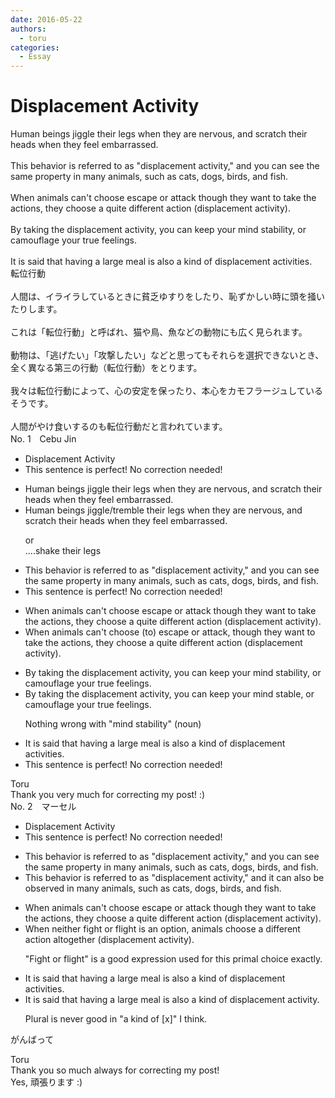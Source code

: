 ```yaml
---
date: 2016-05-22
authors:
  - toru
categories:
  - Essay
---
```


<h1 id="subject_show">Displacement Activity</h1>
<div class="date" hidden>May 22, 2016 12:50</div>
<div id="post"><div id="body_show_ori">
Human beings jiggle their legs when they are nervous, and scratch their heads when they feel embarrassed.<br/><br/>This behavior is referred to as "displacement activity," and you can see the same property in many animals, such as cats, dogs, birds, and fish.<br/><br/>When animals can't choose escape or attack though they want to take the actions, they choose a quite different action (displacement activity).<br/><br/>By taking the displacement activity, you can keep your mind stability, or camouflage your true feelings.<br/><br/>It is said that having a large meal is also a kind of displacement activities.
</div></div>

<!-- more -->

<div id="post_ja"><div id="body_show_mo">
転位行動<br/><br/>人間は、イライラしているときに貧乏ゆすりをしたり、恥ずかしい時に頭を掻いたりします。<br/><br/>これは「転位行動」と呼ばれ、猫や鳥、魚などの動物にも広く見られます。<br/><br/>動物は、「逃げたい」「攻撃したい」などと思ってもそれらを選択できないとき、全く異なる第三の行動（転位行動）をとります。<br/><br/>我々は転位行動によって、心の安定を保ったり、本心をカモフラージュしているそうです。<br/><br/>人間がやけ食いするのも転位行動だと言われています。
</div></div>
<div id="block"><div class="first_name"> No. 1　<span class="just_name">Cebu Jin</span></div><div id="block2">
<ul class="correction_field">
<li class="incorrect">Displacement Activity</li>
<li class="corrected perfect">This sentence is perfect! No correction needed!</li>
</ul>
<ul class="correction_field">
<li class="incorrect">Human beings jiggle their legs when they are nervous, and scratch their heads when they feel embarrassed.</li>
<li class="corrected correct">
Human beings <span class="f_blue">jiggle/tremble</span> their legs when they are nervous, and scratch their heads when they feel embarrassed.
<p class="correction_comment">or<br/>....shake their legs</p>
</li>
</ul>
<ul class="correction_field">
<li class="incorrect">This behavior is referred to as "displacement activity," and you can see the same property in many animals, such as cats, dogs, birds, and fish.</li>
<li class="corrected perfect">This sentence is perfect! No correction needed!</li>
</ul>
<ul class="correction_field">
<li class="incorrect">When animals can't choose escape or attack though they want to take the actions, they choose a quite different action (displacement activity).</li>
<li class="corrected correct">
When animals can't choose <span class="f_blue">(to)</span><span class="f_red"> </span>escape or attack<span class="f_red">, </span>though they want to take the actions, they choose a quite different action (displacement activity).
</li>
</ul>
<ul class="correction_field">
<li class="incorrect">By taking the displacement activity, you can keep your mind stability, or camouflage your true feelings.</li>
<li class="corrected correct">
By taking the displacement activity, you can keep your mind stab<span class="f_red">le</span>, or camouflage your true feelings.
<p class="correction_comment">Nothing wrong with "mind stability" (noun)</p>
</li>
</ul>
<ul class="correction_field">
<li class="incorrect">It is said that having a large meal is also a kind of displacement activities.</li>
<li class="corrected perfect">This sentence is perfect! No correction needed!</li>
</ul>
</div><div class="name"><span class="just_name">Toru</span><br>
Thank you very much for correcting my post! :)
</div>
</div>
<div id="block"><div class="first_name"> No. 2　<span class="just_name">マーセル</span></div><div id="block2">
<ul class="correction_field">
<li class="incorrect">Displacement Activity</li>
<li class="corrected perfect">This sentence is perfect! No correction needed!</li>
</ul>
<ul class="correction_field">
<li class="incorrect">This behavior is referred to as "displacement activity," and you can see the same property in many animals, such as cats, dogs, birds, and fish.</li>
<li class="corrected correct">
This behavior is referred to as "displacement activity," and <span class="f_blue">it can also be observed </span>in many animals, such as cats, dogs, birds, and fish.
</li>
</ul>
<ul class="correction_field">
<li class="incorrect">When animals can't choose escape or attack though they want to take the actions, they choose a quite different action (displacement activity).</li>
<li class="corrected correct">
<span class="f_blue">When neither fight or flight is an option</span>, <span class="f_blue">animals</span> choose a different action <span class="f_blue">altogether </span>(displacement activity).
<p class="correction_comment">"Fight or flight" is a good expression used for this primal choice exactly.</p>
</li>
</ul>
<ul class="correction_field">
<li class="incorrect">It is said that having a large meal is also a kind of displacement activities.</li>
<li class="corrected correct">
It is said that having a large meal is also a kind of displacement <span class="f_blue">activity</span>.
<p class="correction_comment">Plural is never good in "a kind of [x]" I think.</p>
</li>
</ul>
<p class="comment_small">
 がんばって
</p>

</div><div class="name"><span class="just_name">Toru</span><br>
Thank you so much always for correcting my post!<br/>Yes, 頑張ります :)
</div>
</div>
